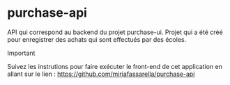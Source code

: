 # purchase-api
API  qui correspond au backend du projet purchase-ui. Projet qui a été créé pour enregistrer des achats qui sont effectués par des écoles.
> [!IMPORTANT]
> Suivez les instrutions pour faire exécuter le front-end de cet application en allant sur le lien : https://github.com/miriafassarella/purchase-api

